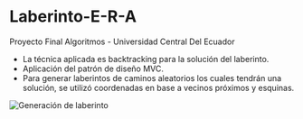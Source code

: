 # Laberinto-E-R-A
Proyecto Final Algoritmos - Universidad Central Del Ecuador

- La técnica aplicada es backtracking para la solución del laberinto.
- Aplicación del patrón de diseño MVC.
- Para generar laberintos de caminos aleatorios los cuales tendrán una solución, se utilizó coordenadas en base a vecinos próximos y esquinas.

![Generación de laberinto](https://raw.github.com/erickdp/Laberinto-E-R-A/master/ProyectoLaberinto/Manuales/Lab.png)

